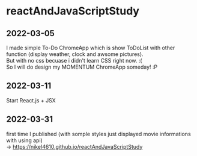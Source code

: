 # reactAndJavaScriptStudy

## 2022-03-05  
I made simple To-Do ChromeApp which is show ToDoList with other function (display weather, clock and awsome pictures).  
But with no css becuase i didn't learn CSS right now. :(  
So I will do design my MOMENTUM ChromeApp someday! :P  
  
  ## 2022-03-11  
  Start React.js + JSX
  
  ## 2022-03-31  
  first time I published (with somple styles just displayed movie informations with using api)  
   -> https://nikel4610.github.io/reactAndJavaScriptStudy
